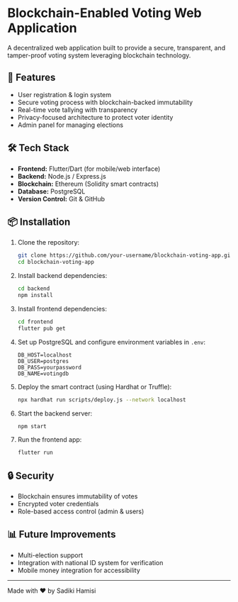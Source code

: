 # Blockchain-Enabled Voting Web Application

A decentralized web application built to provide a secure, transparent, and tamper-proof voting system leveraging blockchain technology.

## 🚀 Features
- User registration & login system
- Secure voting process with blockchain-backed immutability
- Real-time vote tallying with transparency
- Privacy-focused architecture to protect voter identity
- Admin panel for managing elections

## 🛠️ Tech Stack
- **Frontend:** Flutter/Dart (for mobile/web interface)
- **Backend:** Node.js / Express.js
- **Blockchain:** Ethereum (Solidity smart contracts)
- **Database:** PostgreSQL
- **Version Control:** Git & GitHub

## 📦 Installation

1. Clone the repository:
   ```bash
   git clone https://github.com/your-username/blockchain-voting-app.git
   cd blockchain-voting-app
   ```

2. Install backend dependencies:
   ```bash
   cd backend
   npm install
   ```

3. Install frontend dependencies:
   ```bash
   cd frontend
   flutter pub get
   ```

4. Set up PostgreSQL and configure environment variables in `.env`:
   ```env
   DB_HOST=localhost
   DB_USER=postgres
   DB_PASS=yourpassword
   DB_NAME=votingdb
   ```

5. Deploy the smart contract (using Hardhat or Truffle):
   ```bash
   npx hardhat run scripts/deploy.js --network localhost
   ```

6. Start the backend server:
   ```bash
   npm start
   ```

7. Run the frontend app:
   ```bash
   flutter run
   ```

## 🔒 Security
- Blockchain ensures immutability of votes
- Encrypted voter credentials
- Role-based access control (admin & users)

## 📊 Future Improvements
- Multi-election support
- Integration with national ID system for verification
- Mobile money integration for accessibility

---

Made with ❤️ by Sadiki Hamisi
